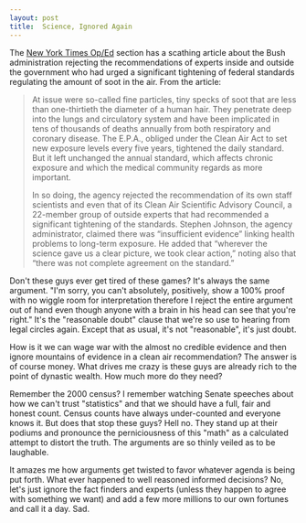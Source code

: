 ```yaml
---
layout: post
title:  Science, Ignored Again
---
```

The [New York Times Op/Ed](http://www.nytimes.com/2006/10/14/opinion/14sat1.html?ex=1318478400&en=040978f4d0578e1b&ei=5090&partner=rssuserland&emc=rss) section has a scathing article about the Bush administration rejecting the recommendations of experts inside and outside the government who had urged a significant tightening of federal standards regulating the amount of soot in the air. From the article:

> At issue were so-called fine particles, tiny specks of soot that are less than one-thirtieth the diameter of a human hair. They penetrate deep into the lungs and circulatory system and have been implicated in tens of thousands of deaths annually from both respiratory and coronary disease. The E.P.A., obliged under the Clean Air Act to set new exposure levels every five years, tightened the daily standard. But it left unchanged the annual standard, which affects chronic exposure and which the medical community regards as more important.
> 
> In so doing, the agency rejected the recommendation of its own staff scientists and even that of its Clean Air Scientific Advisory Council, a 22-member group of outside experts that had recommended a significant tightening of the standards. Stephen Johnson, the agency administrator, claimed there was “insufficient evidence” linking health problems to long-term exposure. He added that “wherever the science gave us a clear picture, we took clear action,” noting also that “there was not complete agreement on the standard.”

Don't these guys ever get tired of these games? It's always the same argument. "I'm sorry, you can't absolutely, positively, show a 100% proof with no wiggle room for interpretation therefore I reject the entire argument out of hand even though anyone with a brain in his head can see that you're right." It's the "reasonable doubt" clause that we're so use to hearing from legal circles again. Except that as usual, it's not "reasonable", it's just doubt.

How is it we can wage war with the almost no credible evidence and then ignore mountains of evidence in a clean air recommendation? The answer is of course money. What drives me crazy is these guys are already rich to the point of dynastic wealth. How much more do they need?

Remember the 2000 census? I remember watching Senate speeches about how we can't trust "statistics" and that we should have a full, fair and honest count. Census counts have always under-counted and everyone knows it. But does that stop these guys? Hell no. They stand up at their podiums and pronounce the perniciousness of this "math" as a calculated attempt to distort the truth. The arguments are so thinly veiled as to be laughable.

It amazes me how arguments get twisted to favor whatever agenda is being put forth. What ever happened to well reasoned informed decisions? No, let's just ignore the fact finders and experts (unless they happen to agree with something we want) and add a few more millions to our own fortunes and call it a day. Sad. 
